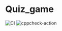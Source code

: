 # Quiz_game
![CI](https://github.com/stepin105175/Quiz_game/workflows/CI/badge.svg)
![cppcheck-action](https://github.com/stepin105175/Quiz_game/workflows/cppcheck-action/badge.svg)
